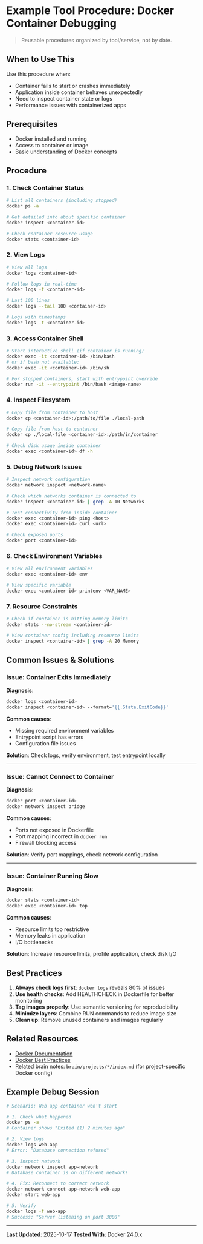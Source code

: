 # Example Tool Procedure: Docker Container Debugging

> Reusable procedures organized by tool/service, not by date.

## When to Use This

Use this procedure when:
- Container fails to start or crashes immediately
- Application inside container behaves unexpectedly
- Need to inspect container state or logs
- Performance issues with containerized apps

## Prerequisites

- Docker installed and running
- Access to container or image
- Basic understanding of Docker concepts

## Procedure

### 1. Check Container Status

```bash
# List all containers (including stopped)
docker ps -a

# Get detailed info about specific container
docker inspect <container-id>

# Check container resource usage
docker stats <container-id>
```

### 2. View Logs

```bash
# View all logs
docker logs <container-id>

# Follow logs in real-time
docker logs -f <container-id>

# Last 100 lines
docker logs --tail 100 <container-id>

# Logs with timestamps
docker logs -t <container-id>
```

### 3. Access Container Shell

```bash
# Start interactive shell (if container is running)
docker exec -it <container-id> /bin/bash
# or if bash not available:
docker exec -it <container-id> /bin/sh

# For stopped containers, start with entrypoint override
docker run -it --entrypoint /bin/bash <image-name>
```

### 4. Inspect Filesystem

```bash
# Copy file from container to host
docker cp <container-id>:/path/to/file ./local-path

# Copy file from host to container
docker cp ./local-file <container-id>:/path/in/container

# Check disk usage inside container
docker exec <container-id> df -h
```

### 5. Debug Network Issues

```bash
# Inspect network configuration
docker network inspect <network-name>

# Check which networks container is connected to
docker inspect <container-id> | grep -A 10 Networks

# Test connectivity from inside container
docker exec <container-id> ping <host>
docker exec <container-id> curl <url>

# Check exposed ports
docker port <container-id>
```

### 6. Check Environment Variables

```bash
# View all environment variables
docker exec <container-id> env

# View specific variable
docker exec <container-id> printenv <VAR_NAME>
```

### 7. Resource Constraints

```bash
# Check if container is hitting memory limits
docker stats --no-stream <container-id>

# View container config including resource limits
docker inspect <container-id> | grep -A 20 Memory
```

## Common Issues & Solutions

### Issue: Container Exits Immediately

**Diagnosis**:
```bash
docker logs <container-id>
docker inspect <container-id> --format='{{.State.ExitCode}}'
```

**Common causes**:
- Missing required environment variables
- Entrypoint script has errors
- Configuration file issues

**Solution**: Check logs, verify environment, test entrypoint locally

---

### Issue: Cannot Connect to Container

**Diagnosis**:
```bash
docker port <container-id>
docker network inspect bridge
```

**Common causes**:
- Ports not exposed in Dockerfile
- Port mapping incorrect in `docker run`
- Firewall blocking access

**Solution**: Verify port mappings, check network configuration

---

### Issue: Container Running Slow

**Diagnosis**:
```bash
docker stats <container-id>
docker exec <container-id> top
```

**Common causes**:
- Resource limits too restrictive
- Memory leaks in application
- I/O bottlenecks

**Solution**: Increase resource limits, profile application, check disk I/O

## Best Practices

1. **Always check logs first**: `docker logs` reveals 80% of issues
2. **Use health checks**: Add HEALTHCHECK in Dockerfile for better monitoring
3. **Tag images properly**: Use semantic versioning for reproducibility
4. **Minimize layers**: Combine RUN commands to reduce image size
5. **Clean up**: Remove unused containers and images regularly

## Related Resources

- [Docker Documentation](https://docs.docker.com/)
- [Docker Best Practices](https://docs.docker.com/develop/dev-best-practices/)
- Related brain notes: `brain/projects/*/index.md` (for project-specific Docker config)

## Example Debug Session

```bash
# Scenario: Web app container won't start

# 1. Check what happened
docker ps -a
# Container shows "Exited (1) 2 minutes ago"

# 2. View logs
docker logs web-app
# Error: "Database connection refused"

# 3. Inspect network
docker network inspect app-network
# Database container is on different network!

# 4. Fix: Reconnect to correct network
docker network connect app-network web-app
docker start web-app

# 5. Verify
docker logs -f web-app
# Success: "Server listening on port 3000"
```

---

**Last Updated**: 2025-10-17
**Tested With**: Docker 24.0.x

